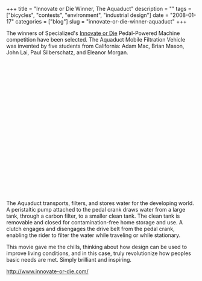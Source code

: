 +++
title = "Innovate or Die Winner, The Aquaduct"
description = ""
tags = ["bicycles", "contests", "environment", "industrial design"]
date = "2008-01-17"
categories = ["blog"]
slug = "innovate-or-die-winner-aquaduct"
+++



<p>The winners of Specialized's <a href="http://www.innovate-or-die.com/">Innovate or Die</a> Pedal-Powered Machine competition have been selected. The Aquaduct Mobile Filtration Vehicle was invented by five students from California: Adam Mac, Brian Mason, John Lai, Paul Silberschatz, and Eleanor Morgan.</p>
<object width="425" height="355"><param name="movie" value="http://www.youtube.com/v/-U-mvfjyiao&amp;rel=1"></param><param name="wmode" value="transparent"></param><embed src="http://www.youtube.com/v/-U-mvfjyiao&amp;rel=1" type="application/x-shockwave-flash" wmode="transparent" width="425" height="355"></embed></object><p>
The Aquaduct transports, filters, and stores water for the developing world. A peristaltic pump attached to the pedal crank draws water from a large tank, through a carbon filter, to a smaller clean tank. The clean tank is removable and closed for contamination-free home storage and use. A clutch engages and disengages the drive belt from the pedal crank, enabling the rider to filter the water while traveling or while stationary.</p>
<p>This movie gave me the chills, thinking about how design can be used to improve living conditions, and in this case, truly revolutionize how peoples basic needs are met. Simply brilliant and inspiring.</p>
    
  <a href="http://www.innovate-or-die.com/">http://www.innovate-or-die.com/</a>
